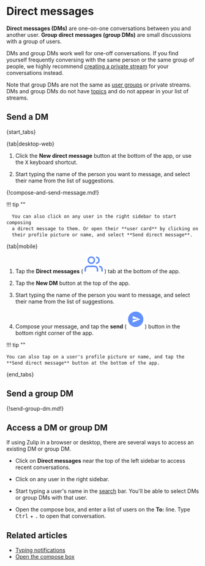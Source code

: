 # Direct messages

**Direct messages (DMs)** are one-on-one conversations between you and
another user. **Group direct messages (group DMs)** are small
discussions with a group of users.

DMs and group DMs work well for one-off conversations. If you find yourself
frequently conversing with the same person or the same group of people, we
highly recommend [creating a private stream](/help/create-a-stream) for your
conversations instead.

Note that group DMs are not the same as [user groups](/help/user-groups) or
private streams. DMs and group DMs do not have [topics](/help/streams-and-topics)
and do not appear in your list of streams.

## Send a DM

{start_tabs}

{tab|desktop-web}

1. Click the **New direct message** button at the bottom of the app, or
   use the <kbd>X</kbd> keyboard shortcut.

1. Start typing the name of the person you want to message, and
   select their name from the list of suggestions.

{!compose-and-send-message.md!}

!!! tip ""

      You can also click on any user in the right sidebar to start composing
      a direct message to them. Or open their **user card** by clicking on
      their profile picture or name, and select **Send direct message**.

{tab|mobile}

1. Tap the **Direct messages**
   ( <img src="/static/images/help/mobile-dm-tab-icon.svg" alt="direct messages" class="mobile-icon"/> )
   tab at the bottom of the app.

1. Tap the **New DM** button at the top of the app.

1. Start typing the name of the person you want to message, and
   select their name from the list of suggestions.

1. Compose your message, and tap the **send**
   (<img src="/static/images/help/mobile-send-circle-icon.svg" alt="send" class="mobile-icon"/>)
   button in the bottom right corner of the app.

!!! tip ""

    You can also tap on a user's profile picture or name, and tap the
    **Send direct message** button at the bottom of the app.

{end_tabs}

## Send a group DM

{!send-group-dm.md!}

## Access a DM or group DM

If using Zulip in a browser or desktop, there are several ways to access an existing DM or group DM.

* Click on **Direct messages** near the top of the left sidebar to access
  recent conversations.

* Click on any user in the right sidebar.

* Start typing a user's name in the [search](/help/search-for-messages) bar.
  You'll be able to select DMs or group DMs with that user.

* Open the compose box, and enter a list of users on the **To:**
  line. Type <kbd>Ctrl</kbd> + <kbd>.</kbd> to open that conversation.

## Related articles

* [Typing notifications](/help/typing-notifications)
* [Open the compose box](/help/open-the-compose-box)
